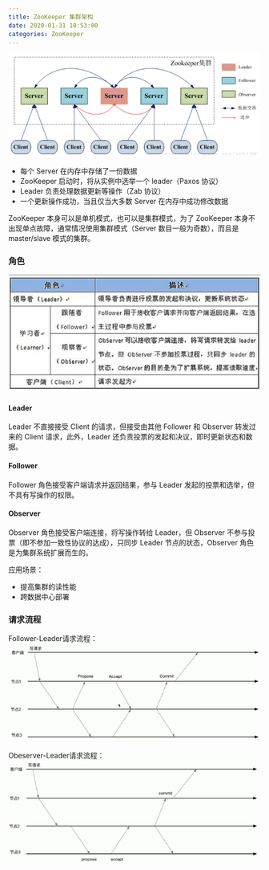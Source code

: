 ```yaml
---
title: ZooKeeper 集群架构
date: 2020-01-31 10:53:00
categories: ZooKeeper
---
```

![ZooKeeper集群架构](/images/zookeeper/ZooKeeper集群架构.png)

* 每个 Server 在内存中存储了一份数据
* ZooKeeper 启动时，将从实例中选举一个 leader（Paxos 协议）
* Leader 负责处理数据更新等操作（Zab 协议）
* 一个更新操作成功，当且仅当大多数 Server 在内存中成功修改数据

ZooKeeper 本身可以是单机模式，也可以是集群模式，为了 ZooKeeper 本身不出现单点故障，通常情况使用集群模式（Server 数目一般为奇数），而且是 master/slave 模式的集群。

### 角色
![ZooKeeper角色说明](/images/zookeeper/ZooKeeper角色说明.png)

#### Leader
Leader 不直接接受 Client 的请求，但接受由其他 Follower 和 Observer 转发过来的 Client 请求，此外，Leader 还负责投票的发起和决议，即时更新状态和数据。

#### Follower
Follower 角色接受客户端请求并返回结果，参与 Leader 发起的投票和选举，但不具有写操作的权限。

#### Observer
Observer 角色接受客户端连接，将写操作转给 Leader，但 Observer 不参与投票（即不参加一致性协议的达成），只同步 Leader 节点的状态，Observer 角色是为集群系统扩展而生的。

应用场景：
* 提高集群的读性能
* 跨数据中心部署

### 请求流程
Follower-Leader请求流程：
![Follower-Leader请求流程](/images/zookeeper/Follower-Leader请求流程.png)

Obeserver-Leader请求流程：
![Obeserver-请求流程](/images/zookeeper/Obeserver-Leader请求流程.png)